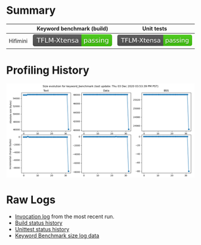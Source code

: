 
# Summary

|            |  Keyword benchmark (build) | Unit tests |
| ---------- |       -------              |  --------  |
| Hifimini  | ![Status](xtensa-hifimini-keyword-build-status.svg) | ![Status](xtensa-hifimini-keyword-build-status.svg) |

# Profiling History

![Keyword benchmark size history](hifimini_size_history.png)



# Raw Logs

  * [Invocation log](hifimini_invocation_log) from the most recent run.
  * [Build status history](hifimini_build_status)
  * [Unittest status history](hifimini_test_status)
  * [Keyword Benchmark size log data](hifimini_size_log)

